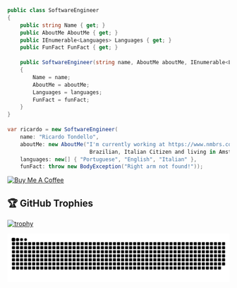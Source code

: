 ```csharp
public class SoftwareEngineer
{
    public string Name { get; }
    public AboutMe AboutMe { get; }
    public IEnumerable<Languages> Languages { get; }
    public FunFact FunFact { get; }

    public SoftwareEngineer(string name, AboutMe aboutMe, IEnumerable<Languages> languages, FunFact funFact)
    {
        Name = name;
        AboutMe = aboutMe;
        Languages = languages;
        FunFact = funFact;
    }
}

var ricardo = new SoftwareEngineer(
    name: "Ricardo Tondello",
    aboutMe: new AboutMe("I'm currently working at https://www.nmbrs.com as a Software Engineer. 
                          Brazilian, Italian Citizen and living in Amsterdam"),
    languages: new[] { "Portuguese", "English", "Italian" }, 
    funFact: throw new BodyException("Right arm not found!"));
```

<a href="https://www.buymeacoffee.com/ricardotondello" target="_blank"><img src="https://cdn.buymeacoffee.com/buttons/v2/default-yellow.png" alt="Buy Me A Coffee" style="height: 60px !important;width: 217px !important;" ></a>

## 🏆 GitHub Trophies

[![trophy](https://github-profile-trophy.vercel.app/?username=ricardotondello&theme=nord&column=7)](https://github.com/ryo-ma/github-profile-trophy)

![Snake animation](https://github.com/ricardotondello/ricardotondello/blob/main/github-contribution-grid-snake.svg)
